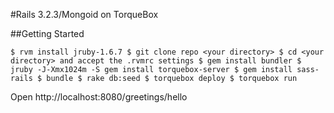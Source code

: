 #Rails 3.2.3/Mongoid on TorqueBox

##Getting Started

`
$ rvm install jruby-1.6.7
$ git clone repo <your directory>
$ cd <your directory> and accept the .rvmrc settings
$ gem install bundler
$ jruby -J-Xmx1024m -S gem install torquebox-server
$ gem install sass-rails
$ bundle
$ rake db:seed
$ torquebox deploy
$ torquebox run
`

Open http://localhost:8080/greetings/hello

